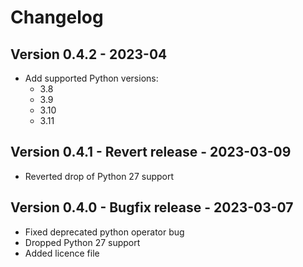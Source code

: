 # Changelog
## Version 0.4.2 - 2023-04
- Add supported Python versions:
  - 3.8
  - 3.9
  - 3.10
  - 3.11

## Version 0.4.1 - Revert release - 2023-03-09
- Reverted drop of Python 27 support

## Version 0.4.0 - Bugfix release - 2023-03-07
- Fixed deprecated python operator bug
- Dropped Python 27 support
- Added licence file
